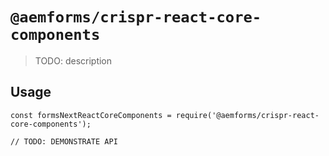 # `@aemforms/crispr-react-core-components`

> TODO: description

## Usage

```
const formsNextReactCoreComponents = require('@aemforms/crispr-react-core-components');

// TODO: DEMONSTRATE API
```
